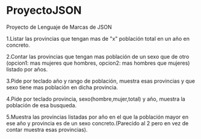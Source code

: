 # ProyectoJSON
Proyecto de Lenguaje de Marcas de JSON

1.Listar las provincias que tengan mas de "x" población total en un año en concreto.

2.Contar las provincias que tengan mas población de un sexo que de otro (opcion1: mas mujeres que hombres, opcion2: mas hombres que mujeres) listado por años.

3.Pide por teclado año y rango de población, muestra esas provincias y que sexo tiene mas población en dicha provincia.

4.Pide por teclado provincia, sexo(hombre,mujer,total) y año, muestra la población de esa busqueda.

5.Muestra las provincias listadas por año en el que la población mayor en ese año y provincia es de un sexo concreto.(Parecido al 2 pero en vez de contar muestra esas provincias).
